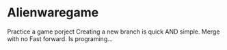 # Alienwaregame 
Practice a game porject
Creating a new branch is quick AND simple.
Merge with no Fast forward.
Is programing...

